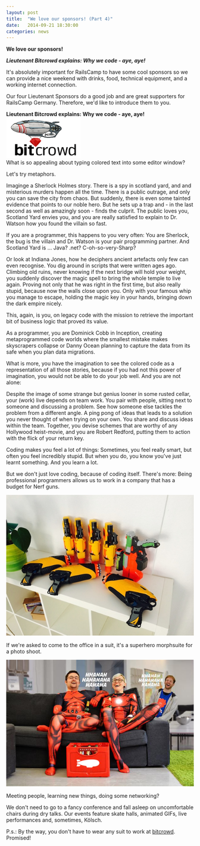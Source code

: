 ```yaml
---
layout: post
title:  "We love our sponsors! (Part 4)"
date:   2014-09-21 18:30:00
categories: news
---
```


**We love our sponsors!**

***Lieutenant Bitcrowd explains: Why we code - aye, aye!*** 

It's absolutely important for RailsCamp to have some cool sponsors so we can provide a nice weekend with drinks, food, technical equipment, and a working internet connection.

Our four Lieutenant Sponsors do a good job and are great supporters for RailsCamp Germany. Therefore, we'd like to introduce them to you.


**Lieutenant Bitcrowd explains: Why we code - aye, aye!**  
<img src="/img/bitcrowd.png" alt="Bitcrowd" style="width: 200px;" />  
What is so appealing about typing colored text into some editor window? 

Let's try metaphors.

Imaginge a Sherlock Holmes story. There is a spy in scotland yard, and and
misterious murders happen all the time. There is a public outrage, and only you
can save the city from chaos. But suddenly, there is even some tainted evidence
that points to our noble hero. But he sets up a trap and - in the last second as well as amazingly soon - finds the culprit. The public loves you, Scotland
Yard envies you, and you are really satisfied to explain to Dr. Watson how you
found the villain so fast.

If you are a programmer, this happens to you very often: You are Sherlock, the
bug is the villain and Dr. Watson is your pair programming partner. And
Scotland Yard is ... Java? .net? C-oh-so-very-Sharp?

Or look at Indiana Jones, how he deciphers ancient artefacts only few can even
recognise. You dig around in scripts that were written ages ago. Climbing old
ruins, never knowing if the next bridge will hold your weight, you suddenly
discover the magic spell to bring the whole temple to live again. Proving not
only that he was right in the first time, but also really stupid, because now
the walls close upon you. Only with your famous whip you manage to escape,
holding the magic key in your hands, bringing down the dark empire nicely.

This, again, is you, on legacy code with the mission to retrieve the important
bit of business logic that proved its value.

As a programmer, you are Dominick Cobb in Inception, creating metaprogrammed
code worlds where the smallest mistake makes skyscrapers collapse or Danny Ocean planning to capture the data from its safe when you plan data migrations.

What is more, you have the imagination to see the colored code as a
representation of all those stories, because if you had not this power of
imagination, you would not be able to do your job well. And you are not alone:

Despite the image of some strange but genius looner in some rusted cellar, your
(work) live depends on team work. You pair with people, sitting next to someone
and discussing a problem. See how someone else tackles the problem from a
different angle. A ping pong of ideas that leads to a solution you never
thought of when trying on your own. You share and discuss ideas within the team. Together, you devise schemes that are worthy of any Hollywood heist-movie, and you are Robert Redford, putting them to action with the flick of your return key.

Coding makes you feel a lot of things: Sometimes, you feel really smart, but
often you feel incredibly stupid. But when you do, you know you've just learnt
something. And you learn a lot.

But we don't just love coding, because of coding itself. There's more: Being professional programmers allows us to work in a company that has a budget for Nerf guns.

![Nerfguns](/img/nerfguns.jpg)

If we're asked to come to the office in a suit, it's a superhero morphsuite for
a photo shoot.

![Bodo and Rin in morphsuites](/img/morphsuites.jpg)

Meeting people, learning new things, doing some networking?

We don't need to go to a fancy conference and fall asleep on uncomfortable
chairs during dry talks. Our events feature skate halls, animated GIFs, live
performances and, sometimes, Kölsch.

P.s.: By the way, you don't have to wear any suit to work at [bitcrowd](http://www.bitcrowd.net/). Promised!